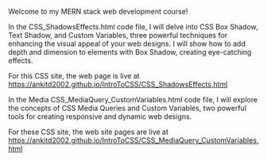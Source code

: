 Welcome to my MERN stack web development course! 

In the CSS_ShadowsEffects.html code file, I will delve into CSS Box Shadow, Text Shadow, and Custom Variables, three powerful techniques for enhancing the visual appeal of your web designs. I will show how to add depth and dimension to elements with Box Shadow, creating eye-catching effects. 

For this CSS site, the web page is live at https://ankitd2002.github.io/IntroToCSS/CSS_ShadowsEffects.html

In the Media CSS_MediaQuery_CustomVariables.html code file, I will explore the concepts of CSS Media Queries and Custom Variables, two powerful tools for creating responsive and dynamic web designs.

For these CSS site, the web site pages are live at https://ankitd2002.github.io/IntroToCSS/CSS_MediaQuery_CustomVariables.html
